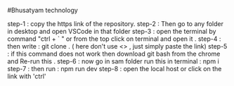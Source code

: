 #Bhusatyam technology 

step-1 : copy the https link of the repository.
step-2 : Then go to any folder in desktop and open VSCode in that folder 
step-3 : open the terminal by command "ctrl + ` " or from the top click on terminal and open it .
step-4 : then write : git clone <copied link> . ( here don't use <> , just simply paste the link)
step-5 : if this command does not work then download git bash from the chrome and Re-run this .
step-6 : now go in sam folder run this in terminal : npm i
step-7 : then run : npm run dev 
step-8 : open the local host or click on the link with 'ctrl'


